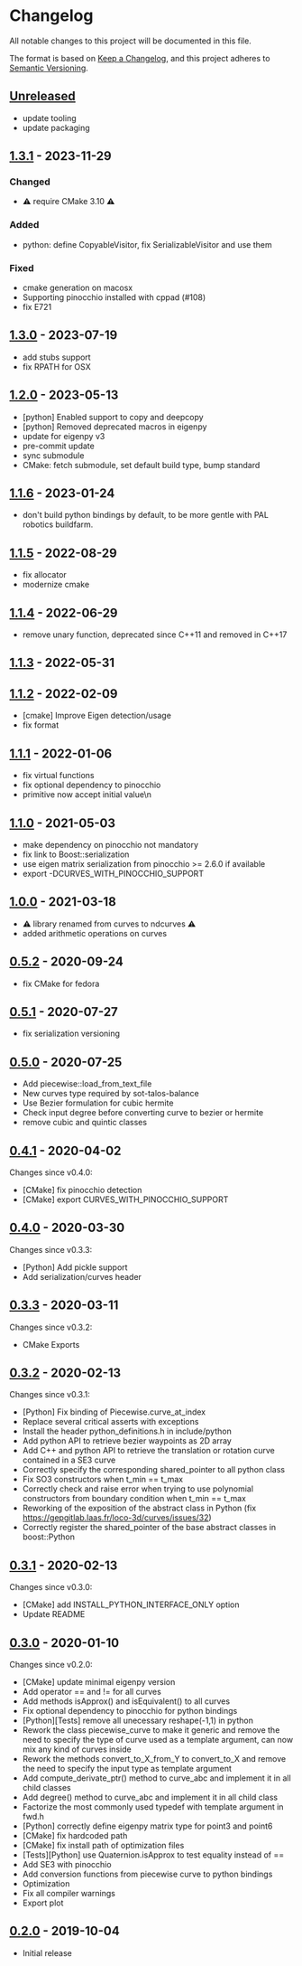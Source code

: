 # Changelog

All notable changes to this project will be documented in this file.

The format is based on [Keep a Changelog](https://keepachangelog.com/en/1.0.0/),
and this project adheres to [Semantic Versioning](https://semver.org/spec/v2.0.0.html).

## [Unreleased]

- update tooling
- update packaging

## [1.3.1] - 2023-11-29

### Changed

- ⚠️ require CMake 3.10 ⚠️

### Added

- python: define CopyableVisitor, fix SerializableVisitor and use them

### Fixed

- cmake generation on macosx
- Supporting pinocchio installed with cppad (#108)
- fix E721

## [1.3.0] - 2023-07-19

- add stubs support
- fix RPATH for OSX

## [1.2.0] - 2023-05-13

- [python] Enabled support to copy and deepcopy
- [python] Removed deprecated macros in eigenpy
- update for eigenpy v3
- pre-commit update
- sync submodule
- CMake: fetch submodule, set default build type, bump standard

## [1.1.6] - 2023-01-24

- don't build python bindings by default, to be more gentle with PAL robotics buildfarm.

## [1.1.5] - 2022-08-29

- fix allocator
- modernize cmake

## [1.1.4] - 2022-06-29

- remove unary function, deprecated since C++11 and removed in C++17

## [1.1.3] - 2022-05-31

## [1.1.2] - 2022-02-09

- [cmake] Improve Eigen detection/usage
- fix format

## [1.1.1] - 2022-01-06

- fix virtual functions
- fix optional dependency to pinocchio
- primitive now accept initial value\n

## [1.1.0] - 2021-05-03

- make dependency on pinocchio not mandatory
- fix link to Boost::serialization
- use eigen matrix serialization from pinocchio >= 2.6.0 if available
- export -DCURVES_WITH_PINOCCHIO_SUPPORT


## [1.0.0] - 2021-03-18

- ⚠️ library renamed from curves to ndcurves ⚠️
- added arithmetic operations on curves

## [0.5.2] - 2020-09-24

- fix CMake for fedora

## [0.5.1] - 2020-07-27

- fix serialization versioning

## [0.5.0] - 2020-07-25

- Add piecewise::load_from_text_file
- New curves type required by sot-talos-balance
- Use Bezier formulation for cubic hermite
- Check input degree before converting curve to bezier or hermite
- remove cubic and quintic classes


## [0.4.1] - 2020-04-02

Changes since v0.4.0:
- [CMake] fix pinocchio detection
- [CMake] export CURVES_WITH_PINOCCHIO_SUPPORT

## [0.4.0] - 2020-03-30

Changes since v0.3.3:
- [Python] Add pickle support
- Add serialization/curves header

## [0.3.3] - 2020-03-11

Changes since v0.3.2:
- CMake Exports


## [0.3.2] - 2020-02-13

Changes since v0.3.1:
- [Python] Fix binding of Piecewise.curve_at_index
- Replace several critical asserts with exceptions
- Install the header python_definitions.h in include/python
- Add python API to retrieve bezier waypoints as 2D array
- Add C++ and python API to retrieve the translation or rotation curve contained in a SE3 curve
- Correctly specify the corresponding shared_pointer to all python class
- Fix SO3 constructors when t_min == t_max
- Correctly check and raise error when trying to use polynomial constructors from boundary condition when t_min == t_max
- Reworking of the exposition of the abstract class in Python (fix  https://gepgitlab.laas.fr/loco-3d/curves/issues/32)
- Correctly register the shared_pointer of the base abstract classes in boost::Python


## [0.3.1] - 2020-02-13

Changes since v0.3.0:
- [CMake] add INSTALL_PYTHON_INTERFACE_ONLY option
- Update README

## [0.3.0] - 2020-01-10

Changes since v0.2.0:
- [CMake] update minimal eigenpy version
- Add operator == and != for all curves
- Add methods isApprox() and isEquivalent() to all curves
- Fix optional dependency to pinocchio for python bindings
- [Python][Tests] remove all unecessary reshape(-1,1) in python
- Rework the class piecewise_curve to make it generic and remove the need to specify the type of curve used as a template argument, can now mix any kind of curves inside
- Rework the methods convert_to_X_from_Y to convert_to_X and remove the need to specify the input type as template argument
- Add compute_derivate_ptr() method to curve_abc and implement it in all child classes
- Add degree() method to curve_abc and implement it in all child class
- Factorize the most commonly used typedef with template argument in fwd.h
- [Python] correctly define eigenpy matrix type for point3 and point6
- [CMake] fix hardcoded path
- [CMake] fix install path of optimization files
- [Tests][Python] use Quaternion.isApprox to test equality instead of ==
- Add SE3 with pinocchio
- Add conversion functions from piecewise curve to python bindings
- Optimization
- Fix all compiler warnings
- Export plot

## [0.2.0] - 2019-10-04

- Initial release

[Unreleased]: https://github.com/loco-3d/ndcurves/compare/v1.3.1...HEAD
[1.3.1]: https://github.com/loco-3d/ndcurves/compare/v1.3.0...v1.3.1
[1.3.0]: https://github.com/loco-3d/ndcurves/compare/v1.2.0...v1.3.0
[1.2.0]: https://github.com/loco-3d/ndcurves/compare/v1.1.6...v1.2.0
[1.1.6]: https://github.com/loco-3d/ndcurves/compare/v1.1.5...v1.1.6
[1.1.5]: https://github.com/loco-3d/ndcurves/compare/v1.1.4...v1.1.5
[1.1.4]: https://github.com/loco-3d/ndcurves/compare/v1.1.3...v1.1.4
[1.1.3]: https://github.com/loco-3d/ndcurves/compare/v1.1.2...v1.1.3
[1.1.2]: https://github.com/loco-3d/ndcurves/compare/v1.1.1...v1.1.2
[1.1.1]: https://github.com/loco-3d/ndcurves/compare/v1.1.0...v1.1.1
[1.1.0]: https://github.com/loco-3d/ndcurves/compare/v1.0.0...v1.1.0
[1.0.0]: https://github.com/loco-3d/ndcurves/compare/v0.5.2...v1.0.0
[0.5.2]: https://github.com/loco-3d/ndcurves/compare/v0.5.1...v0.5.2
[0.5.1]: https://github.com/loco-3d/ndcurves/compare/v0.5.0...v0.5.1
[0.5.0]: https://github.com/loco-3d/ndcurves/compare/v0.4.1...v0.5.0
[0.4.1]: https://github.com/loco-3d/ndcurves/compare/v0.4.0...v0.4.1
[0.4.0]: https://github.com/loco-3d/ndcurves/compare/v0.3.3...v0.4.0
[0.3.3]: https://github.com/loco-3d/ndcurves/compare/v0.3.2...v0.3.3
[0.3.2]: https://github.com/loco-3d/ndcurves/compare/v0.3.1...v0.3.2
[0.3.1]: https://github.com/loco-3d/ndcurves/compare/v0.3.0...v0.3.1
[0.3.0]: https://github.com/loco-3d/ndcurves/compare/v0.2.0...v0.3.0
[0.2.0]: https://github.com/loco-3d/ndcurves/releases/tag/v0.2.0
